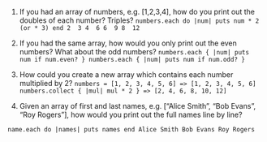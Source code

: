 1. If you had an array of numbers, e.g. [1,2,3,4], how do you print out the doubles of each number? Triples?
`numbers.each do |num|
puts num * 2 (or * 3)
end
2  3
4  6
6  9
8  12`

2. If you had the same array, how would you only print out the even numbers? What about the odd numbers?
`numbers.each { |num| puts num if num.even? }
numbers.each { |num| puts num if num.odd? }`

3. How could you create a new array which contains each number multiplied by 2?
`numbers = [1, 2, 3, 4, 5, 6]
=> [1, 2, 3, 4, 5, 6]
numbers.collect { |mul| mul * 2 }
=> [2, 4, 6, 8, 10, 12]`

4. Given an array of first and last names, e.g. [“Alice Smith”, “Bob Evans”, “Roy Rogers”], how would you print out the full names line by line?

`name.each do |names|
puts names
end
Alice Smith
Bob Evans
Roy Rogers`
